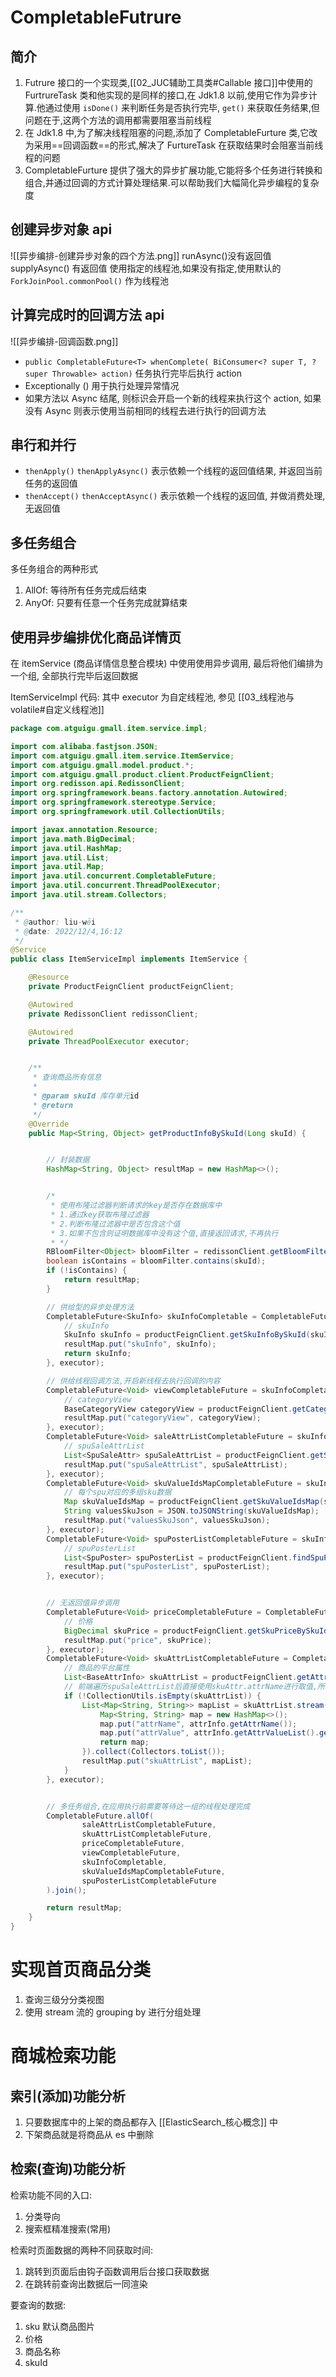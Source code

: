 # CompletableFutrure

## 简介

1. Futrure 接口的一个实现类,[[02_JUC辅助工具类#Callable <V> 接口]]中使用的 FurtrureTask 类和他实现的是同样的接口,在 Jdk1.8 以前,使用它作为异步计算.他通过使用 `isDone()` 来判断任务是否执行完毕, `get()` 来获取任务结果,但问题在于,这两个方法的调用都需要阻塞当前线程
2. 在 Jdk1.8 中,为了解决线程阻塞的问题,添加了 CompletableFurture 类,它改为采用==回调函数==的形式,解决了 FurtureTask 在获取结果时会阻塞当前线程的问题
3. CompletableFurture 提供了强大的异步扩展功能,它能将多个任务进行转换和组合,并通过回调的方式计算处理结果.可以帮助我们大幅简化异步编程的复杂度

## 创建异步对象 api

![[异步编排-创建异步对象的四个方法.png]]
runAsync()没有返回值
supplyAsync() 有返回值
使用指定的线程池,如果没有指定,使用默认的 `ForkJoinPool.commonPool()` 作为线程池

## 计算完成时的回调方法 api

![[异步编排-回调函数.png]]
- `public CompletableFuture<T> whenComplete( BiConsumer<? super T, ? super Throwable> action)` 任务执行完毕后执行 action 
- Exceptionally () 用于执行处理异常情况
- 如果方法以 Async 结尾, 则标识会开启一个新的线程来执行这个 action, 如果没有 Async 则表示使用当前相同的线程去进行执行的回调方法

## 串行和并行
- `thenApply()` `thenApplyAsync()` 表示依赖一个线程的返回值结果, 并返回当前任务的返回值
- `thenAccept()` `thenAcceptAsync()` 表示依赖一个线程的返回值, 并做消费处理, 无返回值

## 多任务组合

多任务组合的两种形式

1. AllOf: 等待所有任务完成后结束
2. AnyOf: 只要有任意一个任务完成就算结束

## 使用异步编排优化商品详情页

在 itemService (商品详情信息整合模块) 中使用使用异步调用, 最后将他们编排为一个组, 全部执行完毕后返回数据

ItemServiceImpl 代码: 其中 executor 为自定线程池, 参见 [[03_线程池与volatile#自定义线程池]]
```java
package com.atguigu.gmall.item.service.impl;

import com.alibaba.fastjson.JSON;
import com.atguigu.gmall.item.service.ItemService;
import com.atguigu.gmall.model.product.*;
import com.atguigu.gmall.product.client.ProductFeignClient;
import org.redisson.api.RedissonClient;
import org.springframework.beans.factory.annotation.Autowired;
import org.springframework.stereotype.Service;
import org.springframework.util.CollectionUtils;

import javax.annotation.Resource;
import java.math.BigDecimal;
import java.util.HashMap;
import java.util.List;
import java.util.Map;
import java.util.concurrent.CompletableFuture;
import java.util.concurrent.ThreadPoolExecutor;
import java.util.stream.Collectors;

/**
 * @author: liu-wēi
 * @date: 2022/12/4,16:12
 */
@Service
public class ItemServiceImpl implements ItemService {

    @Resource
    private ProductFeignClient productFeignClient;

    @Autowired
    private RedissonClient redissonClient;

    @Autowired
    private ThreadPoolExecutor executor;


    /**
     * 查询商品所有信息
     *
     * @param skuId 库存单元id
     * @return
     */
    @Override
    public Map<String, Object> getProductInfoBySkuId(Long skuId) {


        // 封装数据
        HashMap<String, Object> resultMap = new HashMap<>();


        /*
         * 使用布隆过滤器判断请求的key是否存在数据库中
         * 1.通过key获取布隆过滤器
         * 2.判断布隆过滤器中是否包含这个值
         * 3.如果不包含则证明数据库中没有这个值,直接返回请求,不再执行
         * */
		RBloomFilter<Object> bloomFilter = redissonClient.getBloomFilter(RedisConst.SKU_BLOOM_FILTER);
		boolean isContains = bloomFilter.contains(skuId);
		if (!isContains) {
		    return resultMap;
		}

        // 供给型的异步处理方法
        CompletableFuture<SkuInfo> skuInfoCompletable = CompletableFuture.supplyAsync(() -> {
            // skuInfo
            SkuInfo skuInfo = productFeignClient.getSkuInfoBySkuId(skuId);
            resultMap.put("skuInfo", skuInfo);
            return skuInfo;
        }, executor);

        // 供给线程回调方法,开启新线程去执行回调的内容
        CompletableFuture<Void> viewCompletableFuture = skuInfoCompletable.thenAcceptAsync(skuInfo -> {
            // categoryView
            BaseCategoryView categoryView = productFeignClient.getCategoryView(skuInfo.getCategory3Id());
            resultMap.put("categoryView", categoryView);
        }, executor);
        CompletableFuture<Void> saleAttrListCompletableFuture = skuInfoCompletable.thenAcceptAsync(skuInfo -> {
            // spuSaleAttrList
            List<SpuSaleAttr> spuSaleAttrList = productFeignClient.getSpuSaleAttrListCheckBySku(skuId, skuInfo.getSpuId());
            resultMap.put("spuSaleAttrList", spuSaleAttrList);
        }, executor);
        CompletableFuture<Void> skuValueIdsMapCompletableFuture = skuInfoCompletable.thenAcceptAsync(skuInfo -> {
            // 每个spu对应的多组sku数据
            Map skuValueIdsMap = productFeignClient.getSkuValueIdsMap(skuInfo.getSpuId());
            String valuesSkuJson = JSON.toJSONString(skuValueIdsMap);
            resultMap.put("valuesSkuJson", valuesSkuJson);
        }, executor);
        CompletableFuture<Void> spuPosterListCompletableFuture = skuInfoCompletable.thenAcceptAsync(skuInfo -> {
            // spuPosterList
            List<SpuPoster> spuPosterList = productFeignClient.findSpuPosterBySpuId(skuInfo.getSpuId());
            resultMap.put("spuPosterList", spuPosterList);
        }, executor);


        // 无返回值异步调用
        CompletableFuture<Void> priceCompletableFuture = CompletableFuture.runAsync(() -> {
            // 价格
            BigDecimal skuPrice = productFeignClient.getSkuPriceBySkuId(skuId);
            resultMap.put("price", skuPrice);
        }, executor);
        CompletableFuture<Void> skuAttrListCompletableFuture = CompletableFuture.runAsync(() -> {
            // 商品的平台属性
            List<BaseAttrInfo> skuAttrList = productFeignClient.getAttrList(skuId);
            // 前端遍历spuSaleAttrList后直接使用skuAttr.attrName进行取值,所以要对他进行封装
            if (!CollectionUtils.isEmpty(skuAttrList)) {
                List<Map<String, String>> mapList = skuAttrList.stream().map(attrInfo -> {
                    Map<String, String> map = new HashMap<>();
                    map.put("attrName", attrInfo.getAttrName());
                    map.put("attrValue", attrInfo.getAttrValueList().get(0).getValueName());
                    return map;
                }).collect(Collectors.toList());
                resultMap.put("skuAttrList", mapList);
            }
        }, executor);


        // 多任务组合,在应用执行前需要等待这一组的线程处理完成
        CompletableFuture.allOf(
                saleAttrListCompletableFuture,
                skuAttrListCompletableFuture,
                priceCompletableFuture,
                viewCompletableFuture,
                skuInfoCompletable,
                skuValueIdsMapCompletableFuture,
                spuPosterListCompletableFuture
        ).join();

        return resultMap;
    }
}
```

# 实现首页商品分类

1. 查询三级分分类视图
2. 使用 stream 流的 grouping by 进行分组处理

# 商城检索功能

## 索引(添加)功能分析

1. 只要数据库中的上架的商品都存入 [[ElasticSearch_核心概念]] 中
2. 下架商品就是将商品从 es 中删除

## 检索(查询)功能分析

检索功能不同的入口:

1. 分类导向
2. 搜索框精准搜索(常用)

检索时页面数据的两种不同获取时间:

1. 跳转到页面后由钩子函数调用后台接口获取数据
2. 在跳转前查询出数据后一同渲染

要查询的数据:

1. sku 默认商品图片
2. 价格
3. 商品名称
4. skuId
